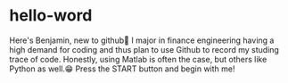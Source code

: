 # hello-word

Here's Benjamin, new to github🤣
I major in finance engineering having a high demand for coding and thus plan to use Github to record my studing trace of code.
Honestly, using Matlab is often the case, but others like Python as well.😁
Press the START button and begin with me!
